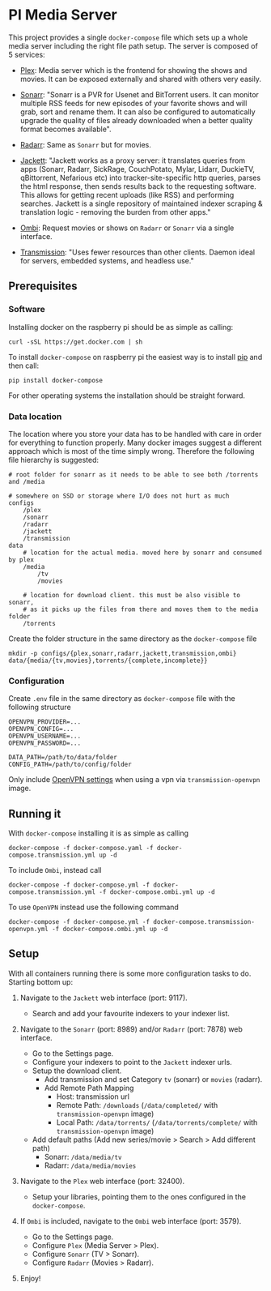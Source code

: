 # PI Media Server

This project provides a single `docker-compose` file which sets up a whole media server including the right file path setup. The server is composed of 5 services:

* [Plex](https://www.plex.tv/): Media server which is the frontend for showing the shows and movies. It can be exposed externally and shared with others very easily. 

* [Sonarr](https://github.com/Sonarr/Sonarr): "Sonarr is a PVR for Usenet and BitTorrent users. It can monitor multiple RSS feeds for new episodes of your favorite shows and will grab, sort and rename them. It can also be configured to automatically upgrade the quality of files already downloaded when a better quality format becomes available".

* [Radarr](https://github.com/Radarr/Radarr): Same as `Sonarr` but for movies.

* [Jackett](https://github.com/Jackett/Jackett): "Jackett works as a proxy server: it translates queries from apps (Sonarr, Radarr, SickRage, CouchPotato, Mylar, Lidarr, DuckieTV, qBittorrent, Nefarious etc) into tracker-site-specific http queries, parses the html response, then sends results back to the requesting software. This allows for getting recent uploads (like RSS) and performing searches. Jackett is a single repository of maintained indexer scraping & translation logic - removing the burden from other apps."

* [Ombi](https://github.com/tidusjar/Ombi): Request movies or shows on `Radarr` or `Sonarr` via a single interface.

* [Transmission](https://github.com/transmission/transmission): "Uses fewer resources than other clients. Daemon ideal for servers, embedded systems, and headless use."

## Prerequisites

### Software
Installing docker on the raspberry pi should be as simple as calling:
```
curl -sSL https://get.docker.com | sh
```

To install `docker-compose` on raspberry pi the easiest way is to install [pip](https://www.raspberrypi.org/documentation/linux/software/python.md) and then call:
```
pip install docker-compose
```

For other operating systems the installation should be straight forward.

### Data location
The location where you store your data has to be handled with care in order for everything to function properly. Many docker images suggest a different approach which is most of the time simply wrong. Therefore the following file hierarchy is suggested:

```
# root folder for sonarr as it needs to be able to see both /torrents and /media

# somewhere on SSD or storage where I/O does not hurt as much
configs
    /plex
    /sonarr
    /radarr
    /jackett
    /transmission
data
    # location for the actual media. moved here by sonarr and consumed by plex
    /media
        /tv
        /movies

    # location for download client. this must be also visible to sonarr, 
    # as it picks up the files from there and moves them to the media folder
    /torrents
```

Create the folder structure in the same directory as the `docker-compose` file
```
mkdir -p configs/{plex,sonarr,radarr,jackett,transmission,ombi} data/{media/{tv,movies},torrents/{complete,incomplete}}
```

### Configuration

Create `.env` file in the same directory as `docker-compose` file with the following structure
```
OPENVPN_PROVIDER=...
OPENVPN_CONFIG=...
OPENVPN_USERNAME=...
OPENVPN_PASSWORD=...

DATA_PATH=/path/to/data/folder
CONFIG_PATH=/path/to/config/folder
```

Only include [OpenVPN settings](https://haugene.github.io/docker-transmission-openvpn/supported-providers/) when using a vpn via `transmission-openvpn` image.

## Running it

With `docker-compose` installing it is as simple as calling
```
docker-compose -f docker-compose.yaml -f docker-compose.transmission.yml up -d
```

To include `Ombi`, instead call
```
docker-compose -f docker-compose.yml -f docker-compose.transmission.yml -f docker-compose.ombi.yml up -d
```

To use `OpenVPN` instead use the following command
```
docker-compose -f docker-compose.yml -f docker-compose.transmission-openvpn.yml -f docker-compose.ombi.yml up -d
```

## Setup
With all containers running there is some more configuration tasks to do. Starting bottom up:

1. Navigate to the `Jackett` web interface (port: 9117). 
    * Search and add your favourite indexers to your indexer list.

2. Navigate to the `Sonarr` (port: 8989) and/or `Radarr` (port: 7878) web interface.
    * Go to the Settings page. 
    * Configure your indexers to point to the `Jackett` indexer urls.
    * Setup the download client.
        * Add transmission and set Category `tv` (sonarr) or `movies` (radarr).
        * Add Remote Path Mapping
            * Host: transmission url
            * Remote Path: `/downloads` (`/data/completed/` with `transmission-openvpn` image)
            * Local Path: `/data/torrents/` (`/data/torrents/complete/` with `transmission-openvpn` image)
    * Add default paths (Add new series/movie > Search > Add different path)
        * Sonarr: `/data/media/tv`
        * Radarr: `/data/media/movies`

3. Navigate to the `Plex` web interface (port: 32400). 
    * Setup your libraries, pointing them to the ones configured in the `docker-compose`.

4. If `Ombi` is included, navigate to the `Ombi` web interface (port: 3579).
    * Go to the Settings page.
    * Configure `Plex` (Media Server > Plex).
    * Configure `Sonarr` (TV > Sonarr).
    * Configure `Radarr` (Movies > Radarr).

5. Enjoy!
